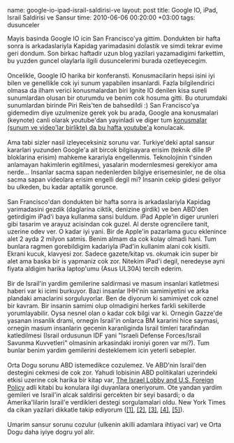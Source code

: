 name: google-io-ipad-israil-saldirisi-ve
layout: post
title: Google IO, iPad, Israil Saldirisi ve Sansur
time: 2010-06-06 00:20:00 +03:00
tags: dusunceler

Mayis basinda Google IO icin San Francisco'ya gittim. Dondukten bir hafta sonra is arkadaslariyla Kapidag yarimadasini dolastik ve simdi tekrar evime geri dondum. Son birkac haftadir uzun blog yazilari yazamadigimi farkettim, bu yuzden guncel olaylarla ilgili dusuncelerimi burada ozetleyecegim.<br /><br />Oncelikle, Google IO harika bir konferansti. Konusmacilarin hepsi isini iyi bilen ve genellikle cok iyi sunum yapabilen insanlardi. Fazla bilgilendirici olmasa da ilham verici konusmalardan biri Ignite IO denilen kisa sureli sunumlardan olusan bir oturumdu ve benim cok hosuma gitti. Bu oturumdaki sunumlardan birinde Piri Reis'ten de bahsedildi :) San Francisco'ya gidemedim diye uzulmenize gerek yok bu arada, Google ana konusmalari (keynote) canli olarak youtube'dan yayinladi ve diger tum <a href="http://code.google.com/events/io/2010/sessions.html">konusmalar (sunum ve video'lar birlikte) da bu hafta youtube'a</a> konulacak. <br /><br />Ama tabi sizler nasil izleyeceksiniz sorunu var. Turkiye'deki aptal sansur kararlari yuzunden Google'a ait bircok bilgisayara erisim (teknik dille IP bloklarina erisim) mahkeme karariyla engellenmis. Teknolojinin t'sinden anlamayan hakimlerin egitilmesi, yasalarin modernlesmesi gerekiyor ama nerde... Insanlar sacma sapan nedenlerden bilgiye erisemesinler, ne de olsa sacma sapan videolara erisim engelli degil mi? Insanin cekip gidesi geliyor bu ulkeden, bu kadar aptallik gorunce.<br /><br />San Francisco'dan dondukten bir hafta sonra is arkadaslariyla Kapidag yarimadasini gezdik (daglarina ciktik, denizine girdik) ve ben ABD'den getirdigim iPad'i baya kullanma sansi buldum. iPad Apple'in diger urunleri gibi tasarim ve arayuz acisindan cok guzel. Al derste ogrencilere tanit, uzerine odev ver. O kadar iyi yani. Bir de Apple'in pazarlama gucu eklenince alet 2 ayda 2 milyon satmis. Benim almam da cok kolay olmadi hani. Tum bunlara ragmen gorebildigim kadariyla iPad'in kullanim alani cok kisitli. Ekrani kucuk, klavyesi zor. Sadece gazete/kitap vs. okumak icin super bir alet ama baska bir is yapmaniz cok zor. Nitekim iPad'i degil, neredeyse ayni fiyata aldigim harika laptop'umu (Asus UL30A) tercih ederim.<br /><br />Bir de Israil'in yardim gemilerine saldirmasi ve masum insanlari katletmesi haberi var ki icimi burkuyor. Bazi insanlar IHH'nin samimiyetini ve arka plandaki amaclarini sorguluyorlar. Ben de diyorum ki samimiyet cok oznel bir kavram. Bir insanin samimi olup olmadigini herkes farkli sekillerde yorumlayabilir. Oysa nesnel olan o kadar cok bilgi var ki. Ornegin Gazze'de yasanan insanlik drami, ornegin Israil'in onlarca BM kararini hice saymasi, ornegin masum insanlarin gecenin karanliginda Israil timleri tarafindan katledilmesi (Israil ordusunun IDF yani "Israeli Defense Forces/Israil Savunma Kuvvetleri" olmasinin arkasindaki ironiyi goren var mi?). Tum bunlar benim yardim gemilerini desteklemem icin yeterli sebepler. <br /><br />Orta Dogu sorunu ABD istemedikce cozulemez. Ve ABD'nin Israil'den destegini cekmesi de cok zor. Yahudi lobisinin ABD politikalari uzerindeki etkisi uzerine cok harika bir kitap var, <a href="http://www.amazon.com/Israel-Lobby-U-S-Foreign-Policy/dp/0374531501/ref=sr_1_17?ie=UTF8&amp;s=books&amp;qid=1275771567&amp;sr=1-17">The Israel Lobby and U.S. Foreign Policy</a> adli kitabi bu konulara ilgi duyanlara oneriyorum. Ote yandan yardim gemileri ve Israil'in alcak saldirisi gercekten bir seyi basardi; o da Amerika'lilarin Israil'e verdikleri destegi sorgulamalari oldu. New York Times da cikan yazilari dikkatle takip ediyorum (<a href="http://www.nytimes.com/2010/06/06/weekinreview/06cooper.html?hp">[1]</a>, <a href="http://www.nytimes.com/2010/06/03/world/middleeast/03policy.html?fta=y">[2]</a>, <a href="http://www.nytimes.com/2010/06/03/world/middleeast/03flotilla.html?ref=middleeast">[3]</a>, <a href="http://www.nytimes.com/2010/06/03/opinion/03kristof.html?src=me&amp;ref=homepage">[4]</a>, <a href="http://www.nytimes.com/2010/06/02/opinion/02friedman.html?hp">[5]</a>).<br /><br />Umarim sansur sorunu cozulur (ulkenin akilli adamlara ihtiyaci var) ve Orta Dogu daha iyiye dogru yol alir.
